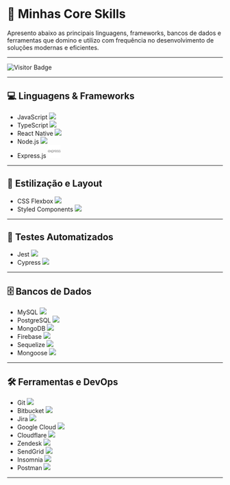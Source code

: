 # 🚀 Minhas Core Skills

Apresento abaixo as principais linguagens, frameworks, bancos de dados e ferramentas que domino e utilizo com frequência no desenvolvimento de soluções modernas e eficientes.

---

![Visitor Badge](https://visitor-badge.laobi.icu/badge?page_id=rn-prdsj&left_text=My%20Page%20Visitors&right_text=Visitors&left_color=1a73e8&right_color=ffcc00&style=flat&labelColor=0062cc)

--- 

## 💻 Linguagens & Frameworks

- JavaScript  <img src="https://cdn.jsdelivr.net/gh/devicons/devicon/icons/javascript/javascript-original.svg" height="30"/>
- TypeScript  <img src="https://cdn.jsdelivr.net/gh/devicons/devicon/icons/typescript/typescript-original.svg" height="30"/>
- React Native  <img src="https://reactnative.dev/img/header_logo.svg" height="30"/>
- Node.js     <img src="https://cdn.jsdelivr.net/gh/devicons/devicon/icons/nodejs/nodejs-original-wordmark.svg" height="30"/>
- Express.js  <img src="https://raw.githubusercontent.com/devicons/devicon/master/icons/express/express-original-wordmark.svg" height="30"/>

---

## 🎨 Estilização e Layout

- CSS Flexbox  <img src="https://cdn.jsdelivr.net/gh/devicons/devicon/icons/css3/css3-original-wordmark.svg" height="30"/>
- Styled Components  <img src="https://avatars.githubusercontent.com/u/20658825?s=200&v=4" height="30"/>

---

## 🧪 Testes Automatizados

- Jest    <img src="https://cdn.jsdelivr.net/gh/devicons/devicon/icons/jest/jest-plain.svg" height="30"/>
- Cypress <img src="https://avatars.githubusercontent.com/u/8908513?s=200&v=4" height="30"/>

---

## 🗄️ Bancos de Dados

- MySQL        <img src="https://cdn.jsdelivr.net/gh/devicons/devicon/icons/mysql/mysql-original-wordmark.svg" height="30"/>
- PostgreSQL   <img src="https://cdn.jsdelivr.net/gh/devicons/devicon/icons/postgresql/postgresql-original-wordmark.svg" height="30"/>
- MongoDB      <img src="https://cdn.jsdelivr.net/gh/devicons/devicon/icons/mongodb/mongodb-original-wordmark.svg" height="30"/>
- Firebase     <img src="https://cdn.jsdelivr.net/gh/devicons/devicon/icons/firebase/firebase-plain-wordmark.svg" height="30"/>
- Sequelize    <img src="https://cdn.jsdelivr.net/gh/devicons/devicon/icons/sequelize/sequelize-original-wordmark.svg" height="30"/>
- Mongoose     <img src="https://avatars.githubusercontent.com/u/7552965?s=200&v=4" height="30"/>

---

## 🛠️ Ferramentas e DevOps

- Git          <img src="https://cdn.jsdelivr.net/gh/devicons/devicon/icons/git/git-original-wordmark.svg" height="30"/>
- Bitbucket    <img src="https://cdn.jsdelivr.net/gh/devicons/devicon/icons/bitbucket/bitbucket-original-wordmark.svg" height="30"/>
- Jira         <img src="https://cdn.jsdelivr.net/gh/devicons/devicon/icons/jira/jira-original-wordmark.svg" height="30"/>
- Google Cloud <img src="https://cdn.jsdelivr.net/gh/devicons/devicon/icons/googlecloud/googlecloud-original-wordmark.svg" height="30"/>
- Cloudflare   <img src="https://www.vectorlogo.zone/logos/cloudflare/cloudflare-icon.svg" height="30"/>
- Zendesk      <img src="https://cdn.simpleicons.org/zendesk/03363D" height="30"/>
- SendGrid     <img src="https://www.vectorlogo.zone/logos/sendgrid/sendgrid-icon.svg" height="30"/>
- Insomnia     <img src="https://insomnia.rest/images/insomnia-logo.svg" height="30"/>
- Postman      <img src="https://www.vectorlogo.zone/logos/getpostman/getpostman-icon.svg" height="30"/>

---
